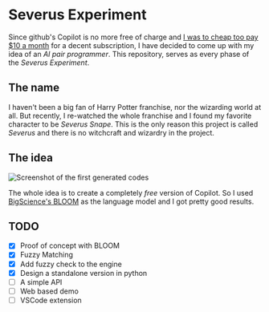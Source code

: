 # Severus Experiment

Since github's Copilot is no more free of charge and [I was to cheap too pay $10 a month](https://haghiri75.com/en/i-was-to-cheap-to-pay-10-a-month-for-copilot-so-i-made-my-own/) for a decent subscription, I have decided to come up with my idea of an _AI pair programmer_. This repository, serves as every phase of the _Severus Experiment_. 

## The name

I haven't been a big fan of Harry Potter franchise, nor the wizarding world at all. But recently, I re-watched the whole franchise and I found my favorite character to be _Severus Snape_. This is the only reason this project is called _Severus_ and there is no witchcraft and wizardry in the project.

## The idea

![Screenshot of the first generated codes](https://haghiri75.com/en/wp-content/uploads/Screen-Shot-2022-09-03-at-10.46.46-PM.png)

The whole idea is to create a completely _free_ version of Copilot. So I used [BigScience's BLOOM](https://huggingface.com/bigscience/bloom) as the language model and I got pretty good results.

## TODO
- [x] Proof of concept with BLOOM
- [x] Fuzzy Matching
- [x] Add fuzzy check to the engine
- [x] Design a standalone version in python
- [ ] A simple API
- [ ] Web based demo
- [ ] VSCode extension